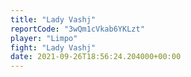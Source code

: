 ```yaml
---
title: "Lady Vashj"
reportCode: "3wQm1cVkab6YKLzt"
player: "Limpo"
fight: "Lady Vashj"
date: 2021-09-26T18:56:24.204000+00:00
---
```

